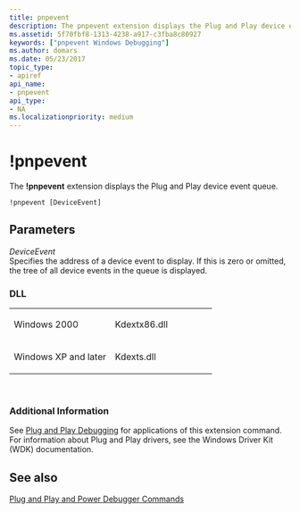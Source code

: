 ```yaml
---
title: pnpevent
description: The pnpevent extension displays the Plug and Play device event queue.
ms.assetid: 5f70fbf8-1313-4238-a917-c3fba8c80927
keywords: ["pnpevent Windows Debugging"]
ms.author: domars
ms.date: 05/23/2017
topic_type:
- apiref
api_name:
- pnpevent
api_type:
- NA
ms.localizationpriority: medium
---
```


# !pnpevent


The **!pnpevent** extension displays the Plug and Play device event queue.

```dbgcmd
!pnpevent [DeviceEvent]
```

## <span id="ddk__pnpevent_dbg"></span><span id="DDK__PNPEVENT_DBG"></span>Parameters


<span id="_______DeviceEvent______"></span><span id="_______deviceevent______"></span><span id="_______DEVICEEVENT______"></span> *DeviceEvent*   
Specifies the address of a device event to display. If this is zero or omitted, the tree of all device events in the queue is displayed.

### <span id="DLL"></span><span id="dll"></span>DLL

<table>
<colgroup>
<col width="50%" />
<col width="50%" />
</colgroup>
<tbody>
<tr class="odd">
<td align="left"><p>Windows 2000</p></td>
<td align="left"><p>Kdextx86.dll</p></td>
</tr>
<tr class="even">
<td align="left"><p>Windows XP and later</p></td>
<td align="left"><p>Kdexts.dll</p></td>
</tr>
</tbody>
</table>

 

### <span id="Additional_Information"></span><span id="additional_information"></span><span id="ADDITIONAL_INFORMATION"></span>Additional Information

See [Plug and Play Debugging](plug-and-play-debugging.md) for applications of this extension command. For information about Plug and Play drivers, see the Windows Driver Kit (WDK) documentation.

## <span id="see_also"></span>See also


[Plug and Play and Power Debugger Commands](plug-and-play-and-power-debugger-commands.md)

 

 






